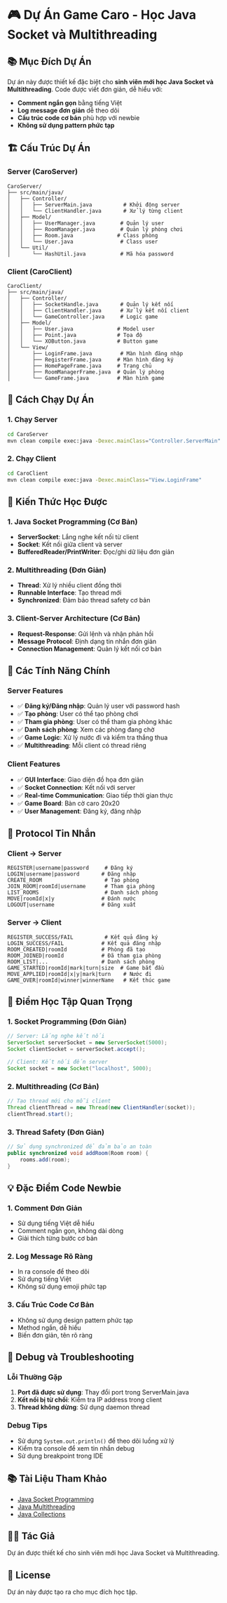 # 🎮 Dự Án Game Caro - Học Java Socket và Multithreading

## 📚 Mục Đích Dự Án
Dự án này được thiết kế đặc biệt cho **sinh viên mới học Java Socket và Multithreading**. Code được viết đơn giản, dễ hiểu với:
- **Comment ngắn gọn** bằng tiếng Việt
- **Log message đơn giản** dễ theo dõi
- **Cấu trúc code cơ bản** phù hợp với newbie
- **Không sử dụng pattern phức tạp**

## 🏗️ Cấu Trúc Dự Án

### Server (CaroServer)
```
CaroServer/
├── src/main/java/
│   ├── Controller/
│   │   ├── ServerMain.java          # Khởi động server
│   │   └── ClientHandler.java       # Xử lý từng client
│   ├── Model/
│   │   ├── UserManager.java        # Quản lý user
│   │   ├── RoomManager.java        # Quản lý phòng chơi
│   │   ├── Room.java              # Class phòng
│   │   └── User.java               # Class user
│   └── Util/
│       └── HashUtil.java           # Mã hóa password
```

### Client (CaroClient)
```
CaroClient/
├── src/main/java/
│   ├── Controller/
│   │   ├── SocketHandle.java       # Quản lý kết nối
│   │   ├── ClientHandler.java      # Xử lý kết nối client
│   │   └── GameController.java     # Logic game
│   ├── Model/
│   │   ├── User.java              # Model user
│   │   ├── Point.java             # Tọa độ
│   │   └── XOButton.java          # Button game
│   └── View/
│       ├── LoginFrame.java         # Màn hình đăng nhập
│       ├── RegisterFrame.java     # Màn hình đăng ký
│       ├── HomePageFrame.java     # Trang chủ
│       ├── RoomManagerFrame.java  # Quản lý phòng
│       └── GameFrame.java         # Màn hình game
```

## 🚀 Cách Chạy Dự Án

### 1. Chạy Server
```bash
cd CaroServer
mvn clean compile exec:java -Dexec.mainClass="Controller.ServerMain"
```

### 2. Chạy Client
```bash
cd CaroClient
mvn clean compile exec:java -Dexec.mainClass="View.LoginFrame"
```

## 📖 Kiến Thức Học Được

### 1. Java Socket Programming (Cơ Bản)
- **ServerSocket**: Lắng nghe kết nối từ client
- **Socket**: Kết nối giữa client và server  
- **BufferedReader/PrintWriter**: Đọc/ghi dữ liệu đơn giản

### 2. Multithreading (Đơn Giản)
- **Thread**: Xử lý nhiều client đồng thời
- **Runnable Interface**: Tạo thread mới
- **Synchronized**: Đảm bảo thread safety cơ bản

### 3. Client-Server Architecture (Cơ Bản)
- **Request-Response**: Gửi lệnh và nhận phản hồi
- **Message Protocol**: Định dạng tin nhắn đơn giản
- **Connection Management**: Quản lý kết nối cơ bản

## 🔧 Các Tính Năng Chính

### Server Features
- ✅ **Đăng ký/Đăng nhập**: Quản lý user với password hash
- ✅ **Tạo phòng**: User có thể tạo phòng chơi
- ✅ **Tham gia phòng**: User có thể tham gia phòng khác
- ✅ **Danh sách phòng**: Xem các phòng đang chờ
- ✅ **Game Logic**: Xử lý nước đi và kiểm tra thắng thua
- ✅ **Multithreading**: Mỗi client có thread riêng

### Client Features
- ✅ **GUI Interface**: Giao diện đồ họa đơn giản
- ✅ **Socket Connection**: Kết nối với server
- ✅ **Real-time Communication**: Giao tiếp thời gian thực
- ✅ **Game Board**: Bàn cờ caro 20x20
- ✅ **User Management**: Đăng ký, đăng nhập

## 📝 Protocol Tin Nhắn

### Client → Server
```
REGISTER|username|password     # Đăng ký
LOGIN|username|password       # Đăng nhập
CREATE_ROOM                    # Tạo phòng
JOIN_ROOM|roomId|username      # Tham gia phòng
LIST_ROOMS                     # Danh sách phòng
MOVE|roomId|x|y               # Đánh nước
LOGOUT|username               # Đăng xuất
```

### Server → Client
```
REGISTER_SUCCESS/FAIL          # Kết quả đăng ký
LOGIN_SUCCESS/FAIL            # Kết quả đăng nhập
ROOM_CREATED|roomId           # Phòng đã tạo
ROOM_JOINED|roomId            # Đã tham gia phòng
ROOM_LIST|...                 # Danh sách phòng
GAME_STARTED|roomId|mark|turn|size  # Game bắt đầu
MOVE_APPLIED|roomId|x|y|mark|turn    # Nước đi
GAME_OVER|roomId|winner|winnerName   # Kết thúc game
```

## 🎯 Điểm Học Tập Quan Trọng

### 1. Socket Programming (Đơn Giản)
```java
// Server: Lắng nghe kết nối
ServerSocket serverSocket = new ServerSocket(5000);
Socket clientSocket = serverSocket.accept();

// Client: Kết nối đến server  
Socket socket = new Socket("localhost", 5000);
```

### 2. Multithreading (Cơ Bản)
```java
// Tạo thread mới cho mỗi client
Thread clientThread = new Thread(new ClientHandler(socket));
clientThread.start();
```

### 3. Thread Safety (Đơn Giản)
```java
// Sử dụng synchronized để đảm bảo an toàn
public synchronized void addRoom(Room room) {
    rooms.add(room);
}
```

## 💡 Đặc Điểm Code Newbie

### 1. Comment Đơn Giản
- Sử dụng tiếng Việt dễ hiểu
- Comment ngắn gọn, không dài dòng
- Giải thích từng bước cơ bản

### 2. Log Message Rõ Ràng
- In ra console để theo dõi
- Sử dụng tiếng Việt
- Không sử dụng emoji phức tạp

### 3. Cấu Trúc Code Cơ Bản
- Không sử dụng design pattern phức tạp
- Method ngắn, dễ hiểu
- Biến đơn giản, tên rõ ràng

## 🐛 Debug và Troubleshooting

### Lỗi Thường Gặp
1. **Port đã được sử dụng**: Thay đổi port trong ServerMain.java
2. **Kết nối bị từ chối**: Kiểm tra IP address trong client
3. **Thread không dừng**: Sử dụng daemon thread

### Debug Tips
- Sử dụng `System.out.println()` để theo dõi luồng xử lý
- Kiểm tra console để xem tin nhắn debug
- Sử dụng breakpoint trong IDE

## 📚 Tài Liệu Tham Khảo

- [Java Socket Programming](https://docs.oracle.com/javase/tutorial/networking/sockets/)
- [Java Multithreading](https://docs.oracle.com/javase/tutorial/essential/concurrency/)
- [Java Collections](https://docs.oracle.com/javase/tutorial/collections/)

## 👨‍💻 Tác Giả
Dự án được thiết kế cho sinh viên mới học Java Socket và Multithreading.

## 📄 License
Dự án này được tạo ra cho mục đích học tập.
